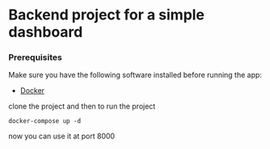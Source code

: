 # Backend project for a simple dashboard

### Prerequisites

Make sure you have the following software installed before running the app:

- [Docker](https://www.docker.com/)

clone the project and then
to run the project

```
docker-compose up -d
```

now you can use it at port 8000
